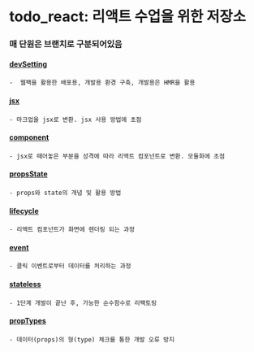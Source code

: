 # todo_react: 리액트 수업을 위한 저장소

### 매 단원은 브랜치로 구분되어있음


#### [devSetting](https://github.com/apple77y/todo_react/tree/01-devSetting)
```
-  웹팩을 활용한 배포용, 개발용 환경 구축, 개발용은 HMR을 활용
```


#### [jsx](https://github.com/apple77y/todo_react/tree/02-jsx)
```
- 마크업을 jsx로 변환. jsx 사용 방법에 초점
```

  
#### [component](https://github.com/apple77y/todo_react/tree/03-component)
```
- jsx로 떼어놓은 부분을 성격에 따라 리액트 컴포넌트로 변환. 모듈화에 초점
```
  
  
#### [propsState](https://github.com/apple77y/todo_react/tree/04-propsState)
```
- props와 state의 개념 및 활용 방법
```


#### [lifecycle](https://github.com/apple77y/todo_react/tree/05-lifecycle)
```
- 리액트 컴포넌트가 화면에 렌더링 되는 과정
```


#### [event](https://github.com/apple77y/todo_react/tree/06-event)
```
- 클릭 이벤트로부터 데이터를 처리하는 과정
```
  
  
#### [stateless](https://github.com/apple77y/todo_react/tree/07-stateless)
```
- 1단계 개발이 끝난 후, 가능한 순수함수로 리팩토링
```


#### [propTypes](https://github.com/apple77y/todo_react/tree/08-propTypes)
```
- 데이터(props)의 형(type) 체크를 통한 개발 오류 방지
```
